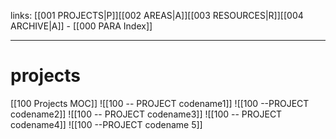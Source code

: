 links: [[001 PROJECTS|P]][[002 AREAS|A]][[003 RESOURCES|R]][[004 ARCHIVE|A]] - [[000 PARA Index]]

--- 

# projects

[[100 Projects MOC]]
![[100 -- PROJECT codename1]]
![[100 --PROJECT codename2]]
![[100 -- PROJECT codename3]]
![[100 -- PROJECT codename4]]
![[100 --PROJECT codename 5]]